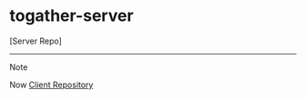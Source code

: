 # togather-server
[Server Repo]

---

> [!note]
> Now [Client Repository](https://github.com/cbnu-togather/togather-client)
